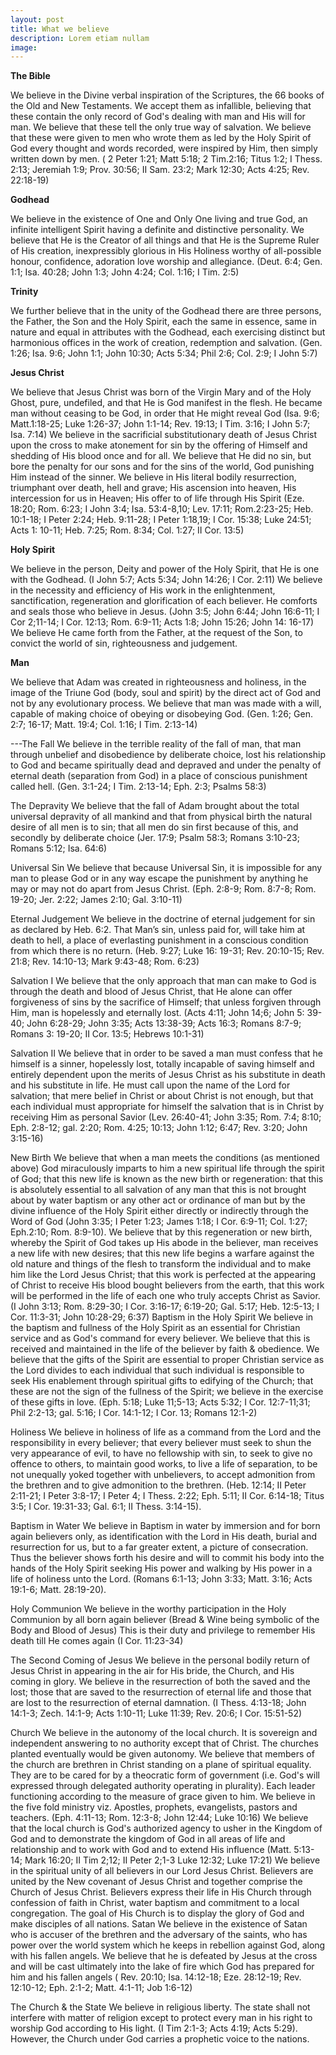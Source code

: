 ```yaml
---
layout: post
title: What we believe
description: Lorem etiam nullam
image: 
---
```


**The Bible**

We believe in the Divine verbal inspiration of the Scriptures, the 66 books of the Old and New Testaments. We accept them as infallible, believing that these contain the only record of God's dealing with man and His will for man. We believe that these tell the only true way of salvation. We believe that these were given to men who wrote them as led by the Holy Spirit of God every thought and words recorded, were inspired by Him, then simply written down by men. ( 2 Peter 1:21; Matt 5:18; 2 Tim.2:16; Titus 1:2; I Thess. 2:13; Jeremiah 1:9; Prov. 30:56; II Sam. 23:2; Mark 12:30; Acts 4:25; Rev. 22:18-19)

**Godhead**

We believe in the existence of One and Only One living and true God, an infinite intelligent Spirit having a definite and distinctive personality. We believe that He is the Creator of all things and that He is the Supreme Ruler of His creation, inexpressibly glorious in His Holiness worthy of all-possible honour, confidence, adoration love worship and allegiance. (Deut. 6:4; Gen. 1:1; Isa. 40:28; John 1:3; John 4:24; Col. 1:16; I Tim. 2:5)

**Trinity**

We further believe that in the unity of the Godhead there are three persons, the Father, the Son and the Holy Spirit, each the same in essence, same in nature and equal in attributes with the Godhead, each exercising distinct but harmonious offices in the work of creation, redemption and salvation. (Gen. 1:26; Isa. 9:6; John 1:1; John 10:30; Acts 5:34; Phil 2:6; Col. 2:9; I John 5:7)

**Jesus Christ**

We believe that Jesus Christ was born of the Virgin Mary and of the Holy Ghost, pure, undefiled, and that He is God manifest in the flesh. He became man without ceasing to be God, in order that He might reveal God (Isa. 9:6; Matt.1:18-25; Luke 1:26-37; John 1:1-14; Rev. 19:13; I Tim. 3:16; I John 5:7; Isa. 7:14)
We believe in the sacrificial substitutionary death of Jesus Christ upon the cross to make atonement for sin by the offering of Himself and shedding of His blood once and for all. We believe that He did no sin, but bore the penalty for our sons and for the sins of the world, God punishing Him instead of the sinner. We believe in His literal bodily resurrection, triumphant over death, hell and grave; His ascension into heaven, His intercession for us in Heaven; His offer to of life through His Spirit (Eze. 18:20; Rom. 6:23; I John 3:4; Isa. 53:4-8,10; Lev. 17:11; Rom.2:23-25; Heb. 10:1-18; I Peter 2:24; Heb. 9:11-28; I Peter 1:18,19; I Cor. 15:38; Luke 24:51; Acts 1: 10-11; Heb. 7:25; Rom. 8:34; Col. 1:27; II Cor. 13:5)

**Holy Spirit**

We believe in the person, Deity and power of the Holy Spirit, that He is one with the Godhead. (I John 5:7; Acts 5:34; John 14:26; I Cor. 2:11)
We believe in the necessity and efficiency of His work in the enlightenment, sanctification, regeneration and glorification of each believer. He comforts and seals those who believe in Jesus. (John 3:5; John 6:44; John 16:6-11; I Cor 2;11-14; I Cor. 12:13; Rom. 6:9-11; Acts 1:8; John 15:26; John 14: 16-17)
We believe He came forth from the Father, at the request of the Son, to convict the world of sin, righteousness and judgement.

**Man**

We believe that Adam was created in righteousness and holiness, in the image of the Triune God (body, soul and spirit) by the direct act of God and not by any evolutionary process. We believe that man was made with a will, capable of making choice of obeying or disobeying God. (Gen. 1:26; Gen. 2:7; 16-17; Matt. 19:4; Col. 1:16; I Tim. 2:13-14)

---The Fall
We believe in the terrible reality of the fall of man, that man through unbelief and disobedience by deliberate choice, lost his relationship to God and became spiritually dead and depraved and under the penalty of eternal death (separation from God) in a place of conscious punishment called hell. (Gen. 3:1-24; I Tim. 2:13-14; Eph. 2:3; Psalms 58:3)

The Depravity
We believe that the fall of Adam brought about the total universal depravity of all mankind and that from physical birth the natural desire of all men is to sin; that all men do sin first because of this, and secondly by deliberate choice (Jer. 17:9; Psalm 58:3; Romans 3:10-23; Romans 5:12; Isa. 64:6)

Universal Sin
We believe that because Universal Sin, it is impossible for any man to please God or in any way escape the punishment by anything he may or may not do apart from Jesus Christ. (Eph. 2:8-9; Rom. 8:7-8; Rom. 19-20; Jer. 2:22; James 2:10; Gal. 3:10-11)

Eternal Judgement
We believe in the doctrine of eternal judgement for sin as declared by Heb. 6:2. That Man’s sin, unless paid for, will take him at death to hell, a place of everlasting punishment in a conscious condition from which there is no return. (Heb. 9:27; Luke 16: 19-31; Rev. 20:10-15; Rev. 21:8; Rev. 14:10-13; Mark 9:43-48; Rom. 6:23)

Salvation I
We believe that the only approach that man can make to God is through the death and blood of Jesus Christ, that He alone can offer forgiveness of sins by the sacrifice of Himself; that unless forgiven through Him, man is hopelessly and eternally lost. (Acts 4:11; John 14;6; John 5: 39-40; John 6:28-29; John 3:35; Acts 13:38-39; Acts 16:3; Romans 8:7-9; Romans 3: 19-20; II Cor. 13:5; Hebrews 10:1-31)

Salvation II
We believe that in order to be saved a man must confess that he himself is a sinner, hopelessly lost, totally incapable of saving himself and entirely dependent upon the merits of Jesus Christ as his substitute in death and his substitute in life. He must call upon the name of the Lord for salvation; that mere belief in Christ or about Christ is not enough, but that each individual must appropriate for himself the salvation that is in Christ by receiving Him as personal Savior (Lev. 26:40-41; John 3:35; Rom. 7:4; 8:10; Eph. 2:8-12; gal. 2:20; Rom. 4:25; 10:13; John 1:12; 6:47; Rev. 3:20; John 3:15-16)

New Birth
We believe that when a man meets the conditions (as mentioned above) God miraculously imparts to him a new spiritual life through the spirit of God; that this new life is known as the new birth or regeneration: that this is absolutely essential to all salvation of any man that this is not brought about by water baptism or any other act or ordinance of man but by the divine influence of the Holy Spirit either directly or indirectly through the Word of God (John 3:35; I Peter 1:23; James 1:18; I Cor. 6:9-11; Col. 1:27; Eph.2:10; Rom. 8:9-10).
We believe that by this regeneration or new birth, whereby the Spirit of God takes up His abode in the believer, man receives a new life with new desires; that this new life begins a warfare against the old nature and things of the flesh to transform the individual and to make him like the Lord Jesus Christ; that this work is perfected at the appearing of Christ to receive His blood bought believers from the earth, that this work will be performed in the life of each one who truly accepts Christ as Savior. (I John 3:13; Rom. 8:29-30; I Cor. 3:16-17; 6:19-20; Gal. 5:17; Heb. 12:5-13; I Cor. 11:3-31; John 10:28-29; 6:37)
Baptism in the Holy Spirit
We believe in the baptism and fullness of the Holy Spirit as an essential for Christian service and as God's command for every believer. We believe that this is received and maintained in the life of the believer by faith & obedience. We believe that the gifts of the Spirit are essential to proper Christian service as the Lord divides to each individual that such individual is responsible to seek His enablement through spiritual gifts to edifying of the Church; that these are not the sign of the fullness of the Spirit; we believe in the exercise of these gifts in love. (Eph. 5:18; Luke 11;5-13; Acts 5:32; I Cor. 12:7-11;31; Phil 2:2-13; gal. 5:16; I Cor. 14:1-12; I Cor. 13; Romans 12:1-2)

Holiness
We believe in holiness of life as a command from the Lord and the responsibility in every believer; that every believer must seek to shun the very appearance of evil, to have no fellowship with sin, to seek to give no offence to others, to maintain good works, to live a life of separation, to be not unequally yoked together with unbelievers, to accept admonition from the brethren and to give admonition to the brethren. (Heb. 12:14; II Peter 2:11-21; I Peter 3:8-17; I Peter 4; I Thess. 2:22; Eph. 5:11; II Cor. 6:14-18; Titus 3:5; I Cor. 19:31-33; Gal. 6:1; II Thess. 3:14-15).

Baptism in Water
We believe in Baptism in water by immersion and for born again believers only, as identification with the Lord in His death, burial and resurrection for us, but to a far greater extent, a picture of consecration. Thus the believer shows forth his desire and will to commit his body into the hands of the Holy Spirit seeking His power and walking by His power in a life of holiness unto the Lord. (Romans 6:1-13; John 3:33; Matt. 3:16; Acts 19:1-6; Matt. 28:19-20).

Holy Communion
We believe in the worthy participation in the Holy Communion by all born again believer (Bread & Wine being symbolic of the Body and Blood of Jesus) This is their duty and privilege to remember His death till He comes again (I Cor. 11:23-34)

The Second Coming of Jesus
We believe in the personal bodily return of Jesus Christ in appearing in the air for His bride, the Church, and His coming in glory. We believe in the resurrection of both the saved and the lost; those that are saved to the resurrection of eternal life and those that are lost to the resurrection of eternal damnation. (I Thess. 4:13-18; John 14:1-3; Zech. 14:1-9; Acts 1:10-11; Luke 11:39; Rev. 20:6; I Cor. 15:51-52)

Church
We believe in the autonomy of the local church. It is sovereign and independent answering to no authority except that of Christ. The churches planted eventually would be given autonomy.
We believe that members of the church are brethren in Christ standing on a plane of spiritual equality. They are to be cared for by a theocratic form of government (i.e. God's will expressed through delegated authority operating in plurality). Each leader functioning according to the measure of grace given to him. We believe in the five fold ministry viz. Apostles, prophets, evangelists, pastors and teachers. (Eph. 4:11-13; Rom. 12:3-8; John 12:44; Luke 10:16)
We believe that the local church is God's authorized agency to usher in the Kingdom of God and to demonstrate the kingdom of God in all areas of life and relationship and to work with God and to extend His influence (Matt. 5:13-14; Mark 16:20; II Tim 2;12; II Peter 2;1-3 Luke 12:32; Luke 17:21)
We believe in the spiritual unity of all believers in our Lord Jesus Christ. Believers are united by the New covenant of Jesus Christ and together comprise the Church of Jesus Christ. Believers express their life in His Church through confession of faith in Christ, water baptism and commitment to a local congregation. The goal of His Church is to display the glory of God and make disciples of all nations.
Satan
We believe in the existence of Satan who is accuser of the brethren and the adversary of the saints, who has power over the world system which he keeps in rebellion against God, along with his fallen angels. We believe that he is defeated by Jesus at the cross and will be cast ultimately into the lake of fire which God has prepared for him and his fallen angels ( Rev. 20:10; Isa. 14:12-18; Eze. 28:12-19; Rev. 12:10-12; Eph. 2:1-2; Matt. 4:1-11; Job 1:6-12)

The Church & the State
We believe in religious liberty. The state shall not interfere with matter of religion except to protect every man in his right to worship God according to His light. (I Tim 2:1-3; Acts 4:19; Acts 5:29). However, the Church under God carries a prophetic voice to the nations.
